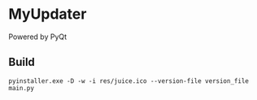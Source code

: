 # MyUpdater
Powered by PyQt

## Build
```shell
pyinstaller.exe -D -w -i res/juice.ico --version-file version_file main.py
```
